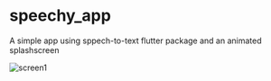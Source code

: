 # speechy_app
A simple app using sppech-to-text flutter package and an animated splashscreen

![screen1](https://github.com/Mirna-tarek/speechy_app/assets/138698096/4e7eb87f-f4ac-4eb8-89a7-43ff482a9d28)
